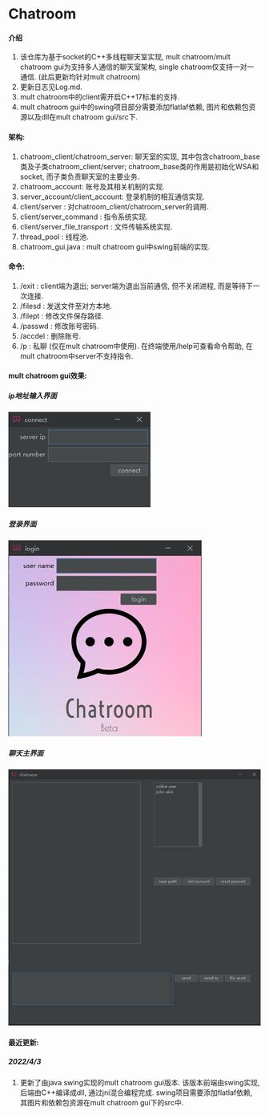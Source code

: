# Chatroom

#### 介绍
1. 该仓库为基于socket的C++多线程聊天室实现, mult chatroom/mult chatroom gui为支持多人通信的聊天室架构, single chatroom仅支持一对一通信. (此后更新均针对mult chatroom)
2. 更新日志见Log.md.
3. mult chatroom中的client需开启C++17标准的支持.
4. mult chatroom gui中的swing项目部分需要添加flatlaf依赖, 图片和依赖包资源以及dll在mult chatroom gui/src下.

#### 架构:
1. chatroom_client/chatroom_server: 聊天室的实现, 其中包含chatroom_base类及子类chatroom_client/server; chatroom_base类的作用是初始化WSA和socket, 而子类负责聊天室的主要业务.
2. chatroom_account: 账号及其相关机制的实现.
3. server_account/client_account: 登录机制的相互通信实现. 
4. client/server : 对chatroom_client/chatroom_server的调用.
5. client/server_command : 指令系统实现.
6. client/server_file_transport : 文件传输系统实现.
7. thread_pool : 线程池.
8. chatroom_gui.java : mult chatroom gui中swing前端的实现.

#### 命令:
1. /exit : client端为退出; server端为退出当前通信, 但不关闭进程, 而是等待下一次连接.
2. /filesd : 发送文件至对方本地.
3. /filept : 修改文件保存路径.
4. /passwd : 修改账号密码.
5. /accdel : 删除账号.
6. /p : 私聊 (仅在mult chatroom中使用).
在终端使用/help可查看命令帮助, 在mult chatroom中server不支持指令.

#### mult chatroom gui效果:

##### ip地址输入界面
![ip地址输入界面](pic/connect_pic.jpg) 

##### 登录界面
![登录界面](pic/login_pic.jpg) 

##### 聊天主界面
![聊天主界面](pic/main_pic.jpg)

#### 最近更新:
#####  2022/4/3
1. 更新了由java swing实现的mult chatroom gui版本. 该版本前端由swing实现, 后端由C++编译成dll, 通过jni混合编程完成. swing项目需要添加flatlaf依赖, 其图片和依赖包资源在mult chatroom gui下的src中.


